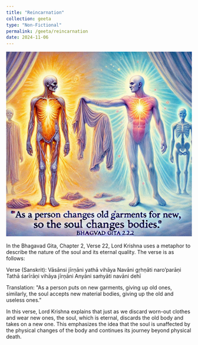 ```yaml
---
title: "Reincarnation"
collection: geeta
type: "Non-Fictional"
permalink: /geeta/reincarnation
date: 2024-11-06
---
```


[<img src="../images/shlok_2_22.webp" width="1000" height="500"/>](../images/shlok_2_22.webp)

In the Bhagavad Gita, Chapter 2, Verse 22, Lord Krishna uses a metaphor to describe the nature of the soul and its eternal quality. The verse is as follows:

Verse (Sanskrit):
Vāsānsi jīrṇāni yathā vihāya
Navāni gṛhṇāti naro’parāṇi
Tathā śarīrāṇi vihāya jīrṇāni
Anyāni saṁyāti navāni dehī

Translation:
"As a person puts on new garments, giving up old ones, similarly, the soul accepts new material bodies, giving up the old and useless ones."

In this verse, Lord Krishna explains that just as we discard worn-out clothes and wear new ones, the soul, which is eternal, discards the old body and takes on a new one. This emphasizes the idea that the soul is unaffected by the physical changes of the body and continues its journey beyond physical death.

